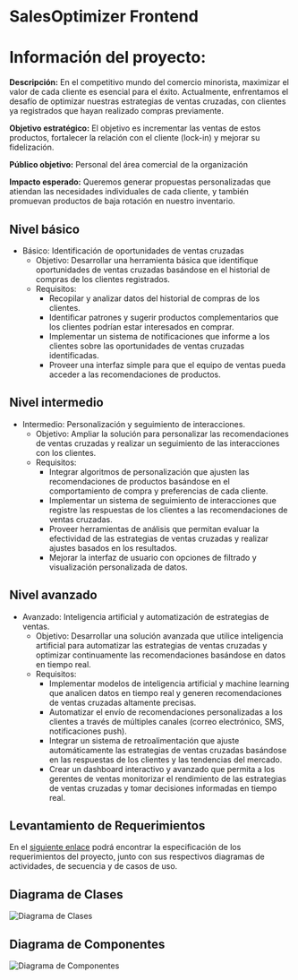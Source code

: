 # SalesOptimizer Frontend

# Información del proyecto:

**Descripción:** En el competitivo mundo del comercio minorista, maximizar el valor de cada cliente es esencial para el éxito. Actualmente, enfrentamos el desafío de optimizar nuestras estrategias de ventas cruzadas, con clientes ya registrados que hayan realizado compras previamente.

**Objetivo estratégico:** El objetivo es incrementar las ventas de estos productos, fortalecer la relación con el cliente (lock-in) y mejorar su fidelización.

**Público objetivo:** Personal del área comercial de la organización

**Impacto esperado:** Queremos generar propuestas personalizadas que atiendan las necesidades individuales de cada cliente, y también promuevan productos de baja rotación en nuestro inventario.

## Nivel básico

- Básico: Identificación de oportunidades de ventas cruzadas
    - Objetivo: Desarrollar una herramienta básica que identifique oportunidades de ventas cruzadas basándose en el historial de compras de los clientes registrados.
    - Requisitos:
        - Recopilar y analizar datos del historial de compras de los clientes.
        - Identificar patrones y sugerir productos complementarios que los clientes podrían estar interesados en comprar.
        - Implementar un sistema de notificaciones que informe a los clientes sobre las oportunidades de ventas cruzadas identificadas.
        - Proveer una interfaz simple para que el equipo de ventas pueda acceder a las recomendaciones de productos.

## Nivel intermedio

- Intermedio: Personalización y seguimiento de interacciones.
    - Objetivo: Ampliar la solución para personalizar las recomendaciones de ventas cruzadas y realizar un seguimiento de las interacciones con los clientes.
    - Requisitos:
        - Integrar algoritmos de personalización que ajusten las recomendaciones de productos basándose en el comportamiento de compra y preferencias de cada cliente.
        - Implementar un sistema de seguimiento de interacciones que registre las respuestas de los clientes a las recomendaciones de ventas cruzadas.
        - Proveer herramientas de análisis que permitan evaluar la efectividad de las estrategias de ventas cruzadas y realizar ajustes basados en los resultados.
        - Mejorar la interfaz de usuario con opciones de filtrado y visualización personalizada de datos.

## Nivel avanzado

- Avanzado: Inteligencia artificial y automatización de estrategias de ventas.
    - Objetivo: Desarrollar una solución avanzada que utilice inteligencia artificial para automatizar las estrategias de ventas cruzadas y optimizar continuamente las recomendaciones basándose en datos en tiempo real.
    - Requisitos:
        - Implementar modelos de inteligencia artificial y machine learning que analicen datos en tiempo real y generen recomendaciones de ventas cruzadas altamente precisas.
        - Automatizar el envío de recomendaciones personalizadas a los clientes a través de múltiples canales (correo electrónico, SMS, notificaciones push).
        - Integrar un sistema de retroalimentación que ajuste automáticamente las estrategias de ventas cruzadas basándose en las respuestas de los clientes y las tendencias del mercado.
        - Crear un dashboard interactivo y avanzado que permita a los gerentes de ventas monitorizar el rendimiento de las estrategias de ventas cruzadas y tomar decisiones informadas en tiempo real.

## Levantamiento de Requerimientos

En el [siguiente enlace](https://wise-trollius-62b.notion.site/Levantamiento-de-Requerimientos-45abd2ff47de4217b4b6ec9f5855feec?pvs=4) podrá encontrar la especificación de los requerimientos del proyecto, junto con sus respectivos diagramas de actividades, de secuencia y de casos de uso.

## Diagrama de Clases

![Diagrama de Clases](https://i.ibb.co/ys7rJyN/diagrama-de-clases.png)

## Diagrama de Componentes

![Diagrama de Componentes](https://i.ibb.co/hyJxsfc/diagrama-componentes.png)